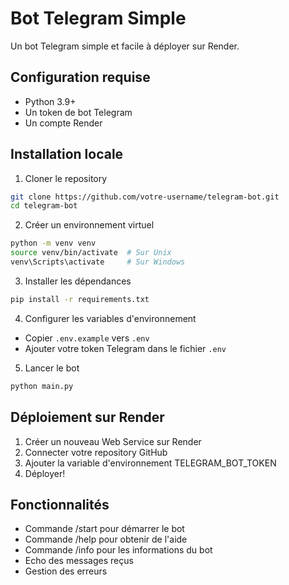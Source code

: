 # Bot Telegram Simple

Un bot Telegram simple et facile à déployer sur Render.

## Configuration requise

- Python 3.9+
- Un token de bot Telegram
- Un compte Render

## Installation locale

1. Cloner le repository
```bash
git clone https://github.com/votre-username/telegram-bot.git
cd telegram-bot
```

2. Créer un environnement virtuel
```bash
python -m venv venv
source venv/bin/activate  # Sur Unix
venv\Scripts\activate     # Sur Windows
```

3. Installer les dépendances
```bash
pip install -r requirements.txt
```

4. Configurer les variables d'environnement
- Copier `.env.example` vers `.env`
- Ajouter votre token Telegram dans le fichier `.env`

5. Lancer le bot
```bash
python main.py
```

## Déploiement sur Render

1. Créer un nouveau Web Service sur Render
2. Connecter votre repository GitHub
3. Ajouter la variable d'environnement TELEGRAM_BOT_TOKEN
4. Déployer!

## Fonctionnalités

- Commande /start pour démarrer le bot
- Commande /help pour obtenir de l'aide
- Commande /info pour les informations du bot
- Echo des messages reçus
- Gestion des erreurs
